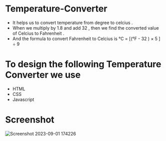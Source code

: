 # Temperature-Converter
*  It helps us to convert temperature from degree to celcius . 
*  When we multiply by 1.8 and add 32 , then we find the converted value of Celcius to Fahrenheit .
*  And the formula to convert Fahrenheit to Celcius is 
°C = [(°F - 32 ) × 5 ] ÷ 9 

#  To design the following Temperature Converter we use 
* HTML
* CSS
* Javascript

# Screenshot  
![Screenshot 2023-09-01 174226](https://github.com/Jagriti2707/Temperature-Converter/assets/143803824/191f64f2-996a-4743-b087-000ce9fc669a)
